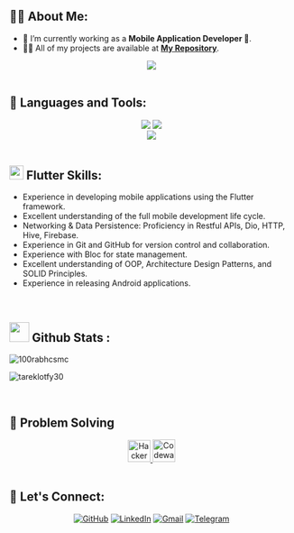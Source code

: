 <!-- ======= About Section ======= -->
## 🙋‍♂️ About Me:

- 🔭 I’m currently working as a **Mobile Application Developer 📱**.
- 👨‍💻 All of my projects are available at **[My Repository](https://github.com/TarekLotfy30?tab=repositories)**.

<div align="center">
    <a href="https://drive.google.com/file/d/1RTDWjIUZZ8cW2aKisDIKV1X8sOVhSUZ6/view?usp=sharing" target="_blank">
        <img src="https://img.shields.io/badge/CV-0077B5?style=for-the-badge&logo=files&logoColor=white" />
    </a>
</div>

<br>

<!-- ======= Languages and Tools Section ======= -->
## 🚀 Languages and Tools:

<div align="center">
    <img src="https://skillicons.dev/icons?i=flutter,dart,firebase,cpp,java" />
    <img src="https://skillicons.dev/icons?i=github,git,androidstudio,vscode,figma,postman" /><br>
    <img src="https://skillicons.dev/icons?i=linux,html,css" /><br>
</div>

<br>

<!-- ======= Flutter Skills Section ======= -->
## <img src="https://media2.giphy.com/media/QssGEmpkyEOhBCb7e1/giphy.gif?cid=ecf05e47a0n3gi1bfqntqmob8g9aid1oyj2wr3ds3mg700bl&rid=giphy.gif" width="25"><b> Flutter Skills:</b>

- Experience in developing mobile applications using the Flutter framework.
- Excellent understanding of the full mobile development life cycle.
- Networking & Data Persistence: Proficiency in Restful APIs, Dio, HTTP, Hive, Firebase.
- Experience in Git and GitHub for version control and collaboration.
- Experience with Bloc for state management.
- Excellent understanding of OOP, Architecture Design Patterns, and SOLID Principles.
- Experience in releasing Android applications.

<br>

<!-- ======= Github Stats Section ======= -->
## <img src="https://media.giphy.com/media/iY8CRBdQXODJSCERIr/giphy.gif" width="35"><b> Github Stats </b>:

<p align="left"> <img src="https://komarev.com/ghpvc/?username=TarekLotfy30&label=Profile%20views&color=0e75b6&style=flat" alt="100rabhcsmc" /> </p>

<p align="left">
    <img src="https://github-readme-stats.vercel.app/api/top-langs?username=tareklotfy30&show_icons=true&locale=en&layout=compact&line_height=20&title_color=7A7ADB&icon_color=2234AE&text_color=D3D3D3&bg_color=0,000000,130F40" alt="tareklotfy30" />
</p>

<br>

<!-- ======= Problem Solving Section ======= -->
## :flashlight: Problem Solving

<div align="center">
    <a href="https://www.hackerrank.com/profile/tareklotfi123" target="_blank">
        <img src="https://raw.githubusercontent.com/rahuldkjain/github-profile-readme-generator/master/src/images/icons/Social/hackerrank.svg" alt="HackerRank Profile" height="39" width="40" />
    </a>
    <a href="https://www.codewars.com/users/TarekLotfy30" target="_blank">
        <img alt="Codewars Profile" src="https://docs.codewars.com/logo.svg" width="40" />
    </a>
</div>

<br>

<!-- ======= Connect Section ======= -->
## 🤝 Let's Connect:

<p align="center">
    <a href="https://github.com/TarekLotfy30"><img src="https://img.icons8.com/bubbles/50/000000/github.png" alt="GitHub"/></a>
    <a href="https://linkedin.com/in/https://www.linkedin.com/in/tarek-lotfi/"><img src="https://img.icons8.com/bubbles/50/000000/linkedin.png" alt="LinkedIn"/></a>
    <a href="mailto:tareklotfi789@gmail.com"><img src="https://img.icons8.com/bubbles/50/000000/gmail.png" alt="Gmail"/></a>
    <a href="https://t.me/tarek_lotfi"><img src="https://img.icons8.com/bubbles/50/000000/telegram-app.png" alt="Telegram"/></a>
</p>



